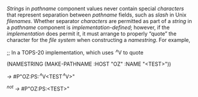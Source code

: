  



*Strings* in *pathname* component values never contain special *characters* that represent separation between *pathname* fields, such as *slash* in Unix *filenames*. Whether separator *characters* are permitted as part of a *string* in a *pathname* component is *implementation-defined*; however, if the *implementation* does permit it, it must arrange to properly “quote” the character for the *file system* when constructing a *namestring*. For example, 



;; In a TOPS-20 implementation, which uses <i><sup>∧</sup></i>V to quote 



(NAMESTRING (MAKE-PATHNAME :HOST "OZ" :NAME "\<TEST\>")) 



<i>→</i> #P"OZ:PS:<i><sup>∧</sup></i>V\<TEST<i><sup>∧</sup></i>V\>" 



<i><sup>not</sup> →</i> #P"OZ:PS:\<TEST\>" 



